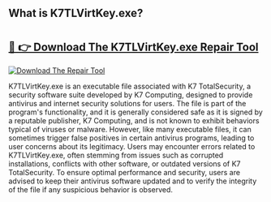 ## What is K7TLVirtKey.exe? 

# <h2><a href="https://exedetect.com/download.php?K7TLVirtKey.exe">🔗 👉 Download The K7TLVirtKey.exe Repair Tool</a></h2>

[![Download The Repair Tool](https://exedetect.com/download-button.jpg)](https://exedetect.com/download.php?K7TLVirtKey.exe)

K7TLVirtKey.exe is an executable file associated with K7 TotalSecurity, a security software suite developed by K7 Computing, designed to provide antivirus and internet security solutions for users. The file is part of the program's functionality, and it is generally considered safe as it is signed by a reputable publisher, K7 Computing, and is not known to exhibit behaviors typical of viruses or malware. However, like many executable files, it can sometimes trigger false positives in certain antivirus programs, leading to user concerns about its legitimacy. Users may encounter errors related to K7TLVirtKey.exe, often stemming from issues such as corrupted installations, conflicts with other software, or outdated versions of K7 TotalSecurity. To ensure optimal performance and security, users are advised to keep their antivirus software updated and to verify the integrity of the file if any suspicious behavior is observed.
